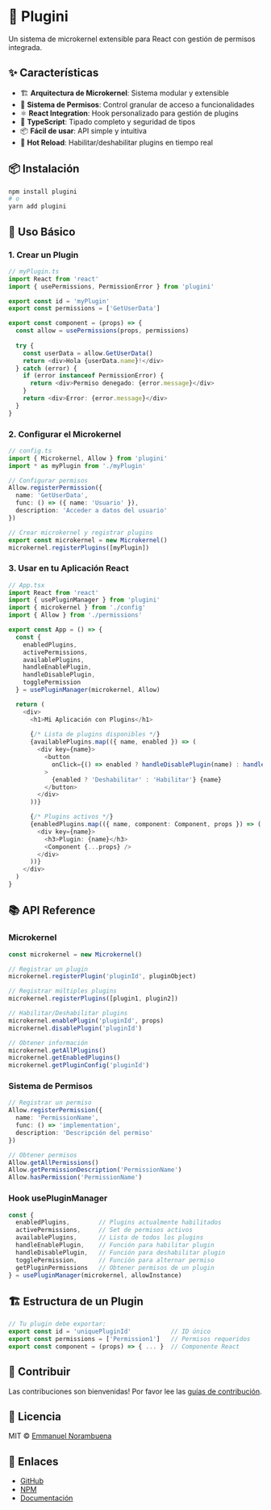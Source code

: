 # 🔌 Plugini

Un sistema de microkernel extensible para React con gestión de permisos integrada.

## ✨ Características

- 🏗️ **Arquitectura de Microkernel**: Sistema modular y extensible
- 🔐 **Sistema de Permisos**: Control granular de acceso a funcionalidades
- ⚛️ **React Integration**: Hook personalizado para gestión de plugins
- 🎯 **TypeScript**: Tipado completo y seguridad de tipos
- 📦 **Fácil de usar**: API simple y intuitiva
- 🔄 **Hot Reload**: Habilitar/deshabilitar plugins en tiempo real

## 📦 Instalación

```bash
npm install plugini
# o
yarn add plugini
```

## 🚀 Uso Básico

### 1. Crear un Plugin

```typescript
// myPlugin.ts
import React from 'react'
import { usePermissions, PermissionError } from 'plugini'

export const id = 'myPlugin'
export const permissions = ['GetUserData']

export const component = (props) => {
  const allow = usePermissions(props, permissions)
  
  try {
    const userData = allow.GetUserData()
    return <div>Hola {userData.name}!</div>
  } catch (error) {
    if (error instanceof PermissionError) {
      return <div>Permiso denegado: {error.message}</div>
    }
    return <div>Error: {error.message}</div>
  }
}
```

### 2. Configurar el Microkernel

```typescript
// config.ts
import { Microkernel, Allow } from 'plugini'
import * as myPlugin from './myPlugin'

// Configurar permisos
Allow.registerPermission({
  name: 'GetUserData',
  func: () => ({ name: 'Usuario' }),
  description: 'Acceder a datos del usuario'
})

// Crear microkernel y registrar plugins
export const microkernel = new Microkernel()
microkernel.registerPlugins([myPlugin])
```

### 3. Usar en tu Aplicación React

```typescript
// App.tsx
import React from 'react'
import { usePluginManager } from 'plugini'
import { microkernel } from './config'
import { Allow } from './permissions'

export const App = () => {
  const {
    enabledPlugins,
    activePermissions,
    availablePlugins,
    handleEnablePlugin,
    handleDisablePlugin,
    togglePermission
  } = usePluginManager(microkernel, Allow)

  return (
    <div>
      <h1>Mi Aplicación con Plugins</h1>
      
      {/* Lista de plugins disponibles */}
      {availablePlugins.map(({ name, enabled }) => (
        <div key={name}>
          <button 
            onClick={() => enabled ? handleDisablePlugin(name) : handleEnablePlugin(name)}
          >
            {enabled ? 'Deshabilitar' : 'Habilitar'} {name}
          </button>
        </div>
      ))}

      {/* Plugins activos */}
      {enabledPlugins.map(({ name, component: Component, props }) => (
        <div key={name}>
          <h3>Plugin: {name}</h3>
          <Component {...props} />
        </div>
      ))}
    </div>
  )
}
```

## 📚 API Reference

### Microkernel

```typescript
const microkernel = new Microkernel()

// Registrar un plugin
microkernel.registerPlugin('pluginId', pluginObject)

// Registrar múltiples plugins
microkernel.registerPlugins([plugin1, plugin2])

// Habilitar/Deshabilitar plugins
microkernel.enablePlugin('pluginId', props)
microkernel.disablePlugin('pluginId')

// Obtener información
microkernel.getAllPlugins()
microkernel.getEnabledPlugins()
microkernel.getPluginConfig('pluginId')
```

### Sistema de Permisos

```typescript
// Registrar un permiso
Allow.registerPermission({
  name: 'PermissionName',
  func: () => 'implementation',
  description: 'Descripción del permiso'
})

// Obtener permisos
Allow.getAllPermissions()
Allow.getPermissionDescription('PermissionName')
Allow.hasPermission('PermissionName')
```

### Hook usePluginManager

```typescript
const {
  enabledPlugins,        // Plugins actualmente habilitados
  activePermissions,     // Set de permisos activos
  availablePlugins,      // Lista de todos los plugins
  handleEnablePlugin,    // Función para habilitar plugin
  handleDisablePlugin,   // Función para deshabilitar plugin
  togglePermission,      // Función para alternar permiso
  getPluginPermissions   // Obtener permisos de un plugin
} = usePluginManager(microkernel, allowInstance)
```

## 🏗️ Estructura de un Plugin

```typescript
// Tu plugin debe exportar:
export const id = 'uniquePluginId'           // ID único
export const permissions = ['Permission1']   // Permisos requeridos
export const component = (props) => { ... }  // Componente React
```

## 🤝 Contribuir

Las contribuciones son bienvenidas! Por favor lee las [guías de contribución](CONTRIBUTING.md).

## 📄 Licencia

MIT © [Emmanuel Norambuena](https://github.com/eanorambuena)

## 🔗 Enlaces

- [GitHub](https://github.com/eanorambuena/plugini)
- [NPM](https://www.npmjs.com/package/plugini)
- [Documentación](https://github.com/eanorambuena/plugini#readme)
